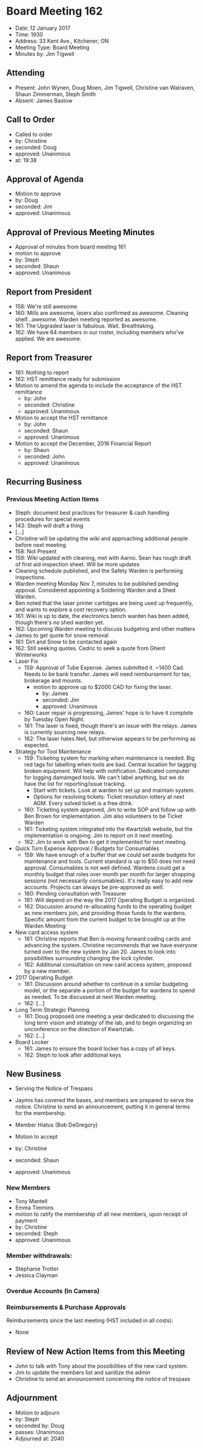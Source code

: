 # Board Meeting 162

* Date: 12 January 2017
* Time: 1930
* Address: 33 Kent Ave., Kitchener, ON
* Meeting Type: Board Meeting
* Minutes by: Jim Tigwell

## Attending
* Present: John Wynen, Doug Moen, Jim Tigwell, Christine van Walraven, Shaun Zimmerman, Steph Smith
* Absent: James Bastow

## Call to Order
* Called to order
 * by: Christine
 * seconded: Doug
 * approved: Unanimous
 * at: 19:38

## Approval of Agenda
* Motion to approve
 * by: Doug
 * seconded: Jim
 * approved: Unanimous

## Approval of Previous Meeting Minutes
* Approval of minutes from board meeting 161
 * motion to approve
 * by: Steph
 * seconded: Shaun
 * approved: Unanimous
 

## Report from President
* 158: We're still awesome
* 160: Mills are awesome, lasers also confirmed as awesome. Cleaning shelf...awesome. Warden meeting reported as awesome.
* 161: The Upgraded laser is fabulous. Wait. Breathtaking.
* 162: We have 64 members in our roster, including members who've applied. We are awesome.

## Report from Treasurer
* 161: Nothing to report
* 162: HST remittance ready for submission
 * Motion to amend the agenda to include the acceptance of the HST remittance
   * by: John
   * seconded: Christine
   * approved: Unanimous
 * Motion to accept the HST remittance
   * by: John
   * seconded: Shaun
   * approved: Unanimous
 * Motion to accept the December, 2016 Financial Report
   * by: Shaun
   * seconded: John
   * approved: Unanimous

## Recurring Business

### Previous Meeting Action Items
* Steph: document best practices for treasurer & cash handling procedures for special events
 * 143: Steph will draft a thing
 * [...]
* Christine will be updating the wiki and approaching additional people before next meeting.
 * 158: Not Present
 * 159: Wiki updated with cleaning, met with Aarno. Sean has rough draft of first aid inspection sheet. Will be more updates
 * Cleaning schedule published, and the Safety Warden is performing inspections. 
  * Warden meeting Monday Nov 7, minutes to be published pending appoval. Considered appointing a Soldering Warden and a Shed Warden. 
  * Ben noted that the laser printer cartidges are being used up frequently, and wants to explore a cost recovery option.
 * 161: Wiki is up to date, the electronics bench warden has been added, though there's no shed warden yet. 
 * 162: Upcoming Warden meeting to discuss budgeting and other matters
* James to get quote for snow removal
 * 161: Dirt and Snow to be contacted again
 * 162: Still seeking quotes. Cedric to seek a quote from Ghent Winterworks
* Laser Fix
    * 159: Approval of Tube Expense. James submitted it. ~1400 Cad. Needs to be bank transfer. James will need reimbursement for tax, brokerage and mounts.
      * motion to approve up to $2000 CAD for fixing the laser.
        * by: James
        * seconded: Jim  
        * approved: Unanimous
    * 160: Laser repair is progressing, James' hope is to have it complete by Tuesday Open Night.
    * 161: The laser is fixed, though there's an issue with the relays. James is currently sourcing new relays. 
    * 162: The laser hates Neil, but otherwise appears to be performing as expected.
* Strategy for Tool Maintenance
    * 159: Ticketing system for marking when maintenance is needed. Big red tags for labelling when tools are bad. Central location for tagging broken equipment. Will help with notification. Dedicated computer for logging damamged tools. We can't label anything, but we do have the list for reporting/issue tracking.
      * Start with tickets. Look at warden to set up and maintain system.
      * Options for resolving tickets: Ticket resolution lottery at next AGM. Every solved ticket is a free drink.
    * 160: Ticketing system approved, Jim to write SOP and follow up with Ben Brown for implementation. Jim also volunteers to be Ticket Warden
    * 161: Ticketing system integrated into the Kwartzlab website, but the implementation is ongoing. Jim to report on it next meeting. 
    * 162: Jim to work with Ben to get it implemented for next meeting.
* Quick Turn Expense Approval / Budgets for Consumables
    * 159: We have enough of a buffer that we could set aside budgets for maintenance and tools. Current standard is up to $50 does not need approval. Consumables is not well defined. Wardens could get a monthly budget that roles over month per month for larger shopping sessions (not necessarily consumables). It's really easy to add new accounts. Projects can always be pre-approved as well.
    * 160: Pending consultation with Treasurer
    * 161: Will depend on the way the 2017 Operating Budget is organized. 
    * 162: Discussion around re-allocating funds to the operating budget as new members join, and providing those funds to the wardens. Specific amount from the current budget to be brought up at the Warden Meeting
* New card access system
    * 161: Christine reports that Ben is moving forward coding cards and advancing the system. Christine recommends that we have everyone turned over to the new system by Jan 20. James to look into possibilities surrounding changing the lock cylinder.
    * 162: Additional consultation on new card access system, proposed by a new member.
* 2017 Operating Budget
    * 161: Discussion around whether to continue in a similar budgeting model, or the separate a portion of the budget for wardens to spend as needed. To be discussed at next Warden meeting. 
    * 162: [...]
* Long Term Strategic Planning
    * 161: Doug proposed one meeting a year dedicated to discussing the long term vision and strategy of the lab, and to begin organizing an unconference on the direction of Kwartzlab.
    * 162: [...]
* Board Locker
    * 161: James to ensure the board locker has a copy of all keys.
    * 162: Steph to look after additional keys

## New Business

* Serving the Notice of Trespass
 * Jaymis has covered the bases, and members are prepared to serve the notice. Christine to send an announcement, putting it in general terms for the membership.

* Member Hiatus (Bob DeGregory)
 * Motion to accept
  * by: Christine
  * seconded: Shaun
  * approved: Unanimous

### New Members
 * Tony Mantell
 * Emma Timmins
  * motion to ratify the membership of all new members, upon receipt of payment
   * by: Christine
   * seconded: Steph
   * approved: Unanimous

### Member withdrawals:
* Stephanie Trotter
* Jessica Clayman

### Overdue Accounts (In Camera)

### Reimbursements & Purchase Approvals

Reimbursements since the last meeting (HST included in all costs):
* None

## Review of New Action Items from this Meeting

 * John to talk with Tony about the possibilities of the new card system.
 * Jim to update the members list and sanitize the admin
 * Christine to send an announcement concerning the notice of trespass
 
## Adjournment
* Motion to adjourn
 * by: Steph
 * seconded by: Doug
 * passes: Unanimous
* Adjourned at: 2040
